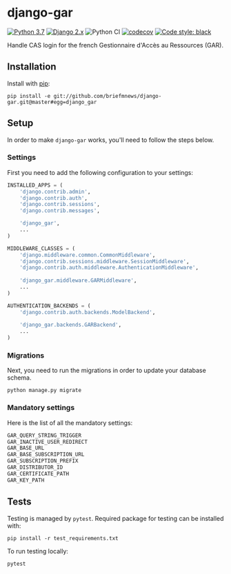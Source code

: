 # django-gar
[![Python 3.7](https://img.shields.io/badge/python-3.7-blue.svg)](https://www.python.org/downloads/release/python-270/) 
[![Django 2.x](https://img.shields.io/badge/django-2.2-blue.svg)](https://docs.djangoproject.com/en/2.2/)
![Python CI](https://github.com/briefmnews/django-gar/workflows/Python%20CI/badge.svg?branch=master)
[![codecov](https://codecov.io/gh/briefmnews/django-gar/branch/master/graph/badge.svg)](https://codecov.io/gh/briefmnews/django-gar)
[![Code style: black](https://img.shields.io/badge/code%20style-black-000000.svg)](https://github.com/python/black)

Handle CAS login for the french Gestionnaire d'Accès au Ressources (GAR).

## Installation
Install with [pip](https://pip.pypa.io/en/stable/):
```shell
pip install -e git://github.com/briefmnews/django-gar.git@master#egg=django_gar
```

## Setup
In order to make `django-gar` works, you'll need to follow the steps below.


### Settings
First you need to add the following configuration to your settings:
```python
INSTALLED_APPS = (
    'django.contrib.admin',
    'django.contrib.auth',
    'django.contrib.sessions',
    'django.contrib.messages',

    'django_gar',
    ...
)

MIDDLEWARE_CLASSES = (
    'django.middleware.common.CommonMiddleware',
    'django.contrib.sessions.middleware.SessionMiddleware',
    'django.contrib.auth.middleware.AuthenticationMiddleware',
    
    'django_gar.middleware.GARMiddleware',
    ...
)

AUTHENTICATION_BACKENDS = (
    'django.contrib.auth.backends.ModelBackend',
    
    'django_gar.backends.GARBackend',
    ...
)
```

### Migrations
Next, you need to run the migrations in order to update your database schema.
```shell
python manage.py migrate
```

### Mandatory settings
Here is the list of all the mandatory settings:
```python
GAR_QUERY_STRING_TRIGGER
GAR_INACTIVE_USER_REDIRECT
GAR_BASE_URL
GAR_BASE_SUBSCRIPTION_URL
GAR_SUBSCRIPTION_PREFIX
GAR_DISTRIBUTOR_ID
GAR_CERTIFICATE_PATH
GAR_KEY_PATH
```

## Tests
Testing is managed by `pytest`. Required package for testing can be installed with:
```shell
pip install -r test_requirements.txt
```
To run testing locally:
```shell
pytest
```
